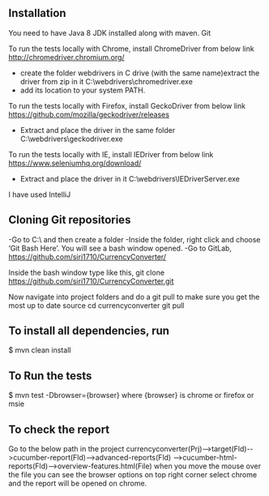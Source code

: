 Installation
-------------
You need to have Java 8 JDK installed along with maven.
Git

To run the tests locally with Chrome, install ChromeDriver from below link
http://chromedriver.chromium.org/
- create the folder webdrivers in C drive (with the same name)extract the driver from zip in it C:\webdrivers\chromedriver.exe
- add its location to your system PATH.

To run the tests locally with Firefox, install GeckoDriver from below link
https://github.com/mozilla/geckodriver/releases
- Extract and place the driver in the same folder C:\webdrivers\geckodriver.exe

To run the tests locally with IE, install IEDriver from below link
https://www.seleniumhq.org/download/
- Extract and place the driver in it C:\webdrivers\IEDriverServer.exe

I have used IntelliJ

Cloning Git repositories
------------------------
-Go to C:\ and then create a folder
-Inside the folder, right click and choose ‘Git Bash Here’. You will see a bash window opened.
-Go to GitLab, https://github.com/siri1710/CurrencyConverter/

Inside the bash window type like this, git clone https://github.com/siri1710/CurrencyConverter.git

Now navigate into project folders and do a git pull to make sure you get the most up to date source
cd currencyconverter
git pull


To install all dependencies, run
--------------------------------
$ mvn clean install

To Run the tests
----------------
$ mvn test -Dbrowser={browser} where {browser} is chrome or firefox or msie


To check the report
-------------------
Go to the below path in the project
currencyconverter(Prj)-->target(Fld)-->cucumber-report(Fld)-->advanced-reports(Fld)
-->cucumber-html-reports(Fld)-->overview-features.html(File)
when you move the mouse over the file you can see the browser options on top right corner
select chrome and the report will be opened on chrome.

